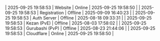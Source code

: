 | 2025-09-25 19:58:53 | Website | Online | 2025-09-25 19:58:50 |
| 2025-09-25 19:58:53 | Registration | Offline | 2025-09-09 16:40:23 |
| 2025-09-25 19:58:53 | Auth Server | Offline | 2025-08-18 09:33:31 |
| 2025-09-25 19:58:53 | Kezan (PvE) | Offline | 2025-08-03 17:58:02 |
| 2025-09-25 19:58:53 | Gurubashi (PvP) | Offline | 2025-08-23 21:44:06 |
| 2025-09-25 19:58:53 | Cloudflare | Online | 2025-09-25 19:58:50 |
